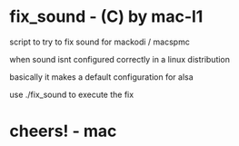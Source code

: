 # fix_sound - (C) by mac-l1

script to try to fix sound for mackodi / macspmc 

when sound isnt configured correctly in a linux distribution

basically it makes a default configuration for alsa 

use ./fix_sound to execute the fix

# cheers! - mac
